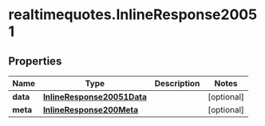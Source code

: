 # realtimequotes.InlineResponse20051

## Properties

Name | Type | Description | Notes
------------ | ------------- | ------------- | -------------
**data** | [**InlineResponse20051Data**](InlineResponse20051Data.md) |  | [optional] 
**meta** | [**InlineResponse200Meta**](InlineResponse200Meta.md) |  | [optional] 


